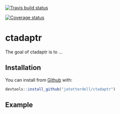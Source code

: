 
<!-- README.md is generated from README.Rmd. Please edit that file -->
[![Travis build status](https://travis-ci.org/jatotterdell/ctadaptr.svg?branch=master)](https://travis-ci.org/jatotterdell/ctadaptr)

[![Coverage status](https://codecov.io/gh/jatotterdell/ctadaptr/branch/master/graph/badge.svg)](https://codecov.io/github/jatotterdell/ctadaptr?branch=master)

ctadaptr
========

The goal of ctadaptr is to ...

Installation
------------

You can install from [Github](https://github.com/jatotterdell/ctadaptr) with:

``` r
devtools::install_github("jatotterdell/ctadaptr")
```

Example
-------
